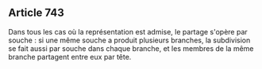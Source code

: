 Article 743
----
Dans tous les cas où la représentation est admise, le partage s'opère par souche
: si une même souche a produit plusieurs branches, la subdivision se fait aussi
par souche dans chaque branche, et les membres de la même branche partagent
entre eux par tête.
